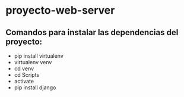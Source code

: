 # proyecto-web-server

## Comandos para instalar las dependencias del proyecto:
* pip install virtualenv
* virtualenv venv
* cd venv
* cd Scripts
* activate
* pip install django
